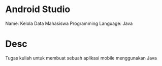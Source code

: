 # Android Studio
Name: Kelola Data Mahasiswa
Programming Language: Java

# Desc
Tugas kuliah untuk membuat sebuah aplikasi mobile menggunakan Java

